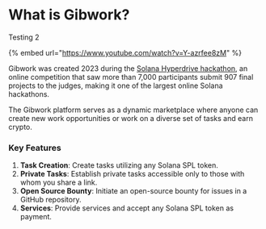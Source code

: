# What is Gibwork?

Testing 2

{% embed url="https://www.youtube.com/watch?v=Y-azrfee8zM" %}

Gibwork was created 2023 during the [Solana Hyperdrive hackathon](https://solana.com/news/solana-hyperdrive-hackathon-winners), an online competition that saw more than 7,000 participants submit 907 final projects to the judges, making it one of the largest online Solana hackathons.&#x20;

The Gibwork platform serves as a dynamic marketplace where anyone can create new work opportunities or work on a diverse set of tasks and earn crypto.



### Key Features

1. **Task Creation**: Create tasks utilizing any Solana SPL token.
2. **Private Tasks**: Establish private tasks accessible only to those with whom you share a link.
3. **Open Source Bounty**: Initiate an open-source bounty for issues in a GitHub repository.
4. **Services**: Provide services and accept any Solana SPL token as payment.


